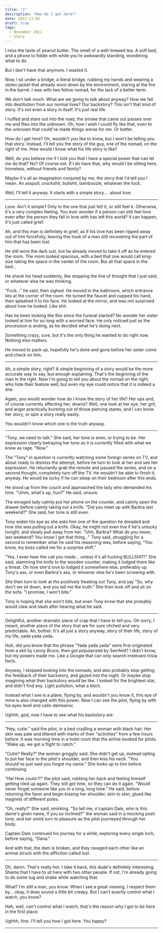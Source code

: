 ```yaml
---
title: "3"
description: "How do I get here?"
date: 2021-11-03
draft: true
tags:
  - November 2021
  - Story
---
```


I miss the taste of peanut butter. The smell of a well-brewed tea. A soft bed, and a phone to fiddle with while you're awkwardly standing, wondering what to do.

But I don't have that anymore. I wasted it.

Now, I sit under a bridge, a literal bridge, rubbing my hands and wearing a stolen jacket that already worn down by the environment, staring at the fire in the barrel. I was with two fellow nomad, for the lack of a better term. 

We don't talk much. What are we going to talk about anyway? How we fall into destitution from our normal lives? Our backstory? This isn't that kind of story. It's not even a story in itself. It's just real life.

I huffed and stare out into the road, the smoke that came out passes over me and flies into the unknown. Oh, how I wish I could fly like that, even to the unknown that could've made things worse for me. Or better.

How do I get here? Oh, wouldn't you like to know, but I won't be telling you that story. Instead, I'll tell you the story of the guy, one of the nomad, on the right of me. How would I know what his life story is like?

Well, do you believe me if I told you that I have a special power that can let me do that? No? Of course not. If I do have that, why would I be sitting here, homeless, without friends and family? 

Maybe it's all an imagination conjured by me, the story that I'd tell you I mean. An asspull, crockshit, bullshit, bamboozle, whatever the fuck.

Well, I'll tell it anyway. It starts with a simple story.... about love.

---

Love. Ain't it simple? Only to the one that just felt it, or still feel it. Otherwise, it's a very complex feeling. You ever wonder if a person can still feel love even after the person they fall in love with has left this world? It can happen, it's just called grief.

Ah, and this man is definitely in grief, as if his love has been ripped away out of him forcefully, leaving this husk of a man still recovering the part of him that has been lost.

He still wore the dark suit, but he already moved to take it off as he entered the room. The room looked spacious, with a bed that one would call king-size taking the space in the center of the room. But all that space in the bed...

He shook his head suddenly, like stopping the line of thought that I just said, or whatever else he was thinking.

"Fuck..." he said, then sighed. He moved to the bathroom, which entrance lies at the corner of the room. He turned the faucet and cupped his hand, then splashed it to his face. He looked at the mirror, and was not surprised about how he looked. Like shit.

Has he been looking like this since the funeral started? No wonder her sister looked at him for so long with a worried face. He only noticed just as the procession is ending, as he decided what he's doing next.

Something crazy, sure, but it's the only thing he wanted to do right now. Nothing else matters.

He moved to pack up, hopefully he's done and gone before her sister come and check on him.

---

Ah, a simple story, right? A simple beginning of a story would be the more accurate way to say, but enough explaining. That's the beginning of the man in the right. Now I'm going to tell you about the nomad on the right, who hide their feature well, but even my eye could notice that it is indeed a she.

Again, you would wonder how do I know the story of her life? Her ups and, of course currently affecting her, downs? Well, one look at her eye, her grit, and anger practically bursting out of those piercing stares, and I can know her story, or spin a story really easily.

You wouldn't know which one is the truth anyway.

---

"Tony, we need to talk." She said, her tone is even, or trying to be. Her expression clearly betraying her tone as it is currently filled with what we know as rage. "Now."

The "Tony" in question is currently watching some foreign series on TV, and about ready to dismiss the attempt, before he turn to look at her and see her expression. He reluctantly grab the remote and paused the series, and on a second thought, completely turn off the TV. He wouldn't be able to finish it, anyway. He would be lucky if he can sleep on their bedroom after this ends.

He stood up from the couch and approached the lady who demanded his time. "Umm, what's up, hun?" He said, unsure.

The enraged lady calmly put her phone on the counter, and calmly open the drawer before calmly taking out a knife. "Did you meet up with Barbra last weekend?" She said, her tone is still even.

Tony widen his eye as she asks him one of the question he dreaded and how she was pulling out a knife. Okay, he might not even live if he's unlucky tonight, and slowly pull away from her. "Uhh, Barbra? What do you mean, last weekend? You know I got that thing..." Tony said, struggling for a second to remember what he said his reasoning was, before saying, "You know, my boss called me for a surprise shift."

"Yes, I even hear the call you made... unless it's all fucking BULLSHIT!" She said, slamming the knife to the wooden counter, making it lodged there like a threat. Oh how she'd love to lodged it somewhere else, preferably up Tony's ass, or even Barbra's ass, or whoever else he's been screwing with.

She then turn to look at the positively freaking out Tony, and say "So, why don't we sit down, and you tell me the truth." She then took off and sit on the sofa. "I promise, I won't bite."

Tony is hoping that she won't bite, but even Tony know that she probably would claw and slash after hearing what he said.

---

Delightful, another dramatic piece of crap that I have to tell you. Oh sorry, I meant, another piece of the story that are for sure cliched and very predictable. Ah, bother. It's all just a story anyway, story of their life, story of my life, yada yada yada. 

Huh, did you know that the phrase "Yada yada yada" were first originated from a skit by Lenny Bruce, then got popularized by Seinfeld? I didn't know, but my powers made me. Like a Google that can only search irrelevant trivia facts.

Anyway, I stopped looking into the nomads, and also probably stop getting the feedback of their backstory, and gazed into the night. Or maybe stop imagining what their backstory would be like. I looked for the brightest star, and didn't find any. Light pollution, what a bitch. 

Instead what I see is a plane, flying by, and wouldn't you know it, this eye of mine is also changed with this power. Now I can see the pilot, flying by with his eyes level and calm demeanor.

Ughhh, god, now I have to see what his backstory are.

---

"Hey, cutie." said the pilot, in a bed cradling a woman with black hair. Her skin was pale and littered with marks of their "activities" from a few hours before. It was morning time in a hotel room that the airline booked for pilots. "Wake up, we got a flight to catch."

"Cutie? Really?" the woman groggily said. She didn't get up, instead opting to put her face to the pilot's shoulder, and then kiss his neck. "You should've just said you forgot my name." She looks up to him before continuing.

"Ha! How could I?" the pilot said, rubbing her back and feeling himself getting riled up again. They still got time, so they can do it again. "Would never forget someone like you in a long, long time." He said, before returning the favor and begin kissing her shoulder, skin to skin, glued like magnets of different poles. 

"Oh, really?" She said, smirking. "So tell me, o'captain Dale, who is this dame's given name, if you so inclined?" the woman said in a mocking posh tone, and her smirk turn to pleasure as the pilot journeyed through her body.

Captain Dale continued his journey for a while, exploring every single inch, before saying, "Dana."

And with that, the dam is broken, and they ravaged each other like an animal struck with the affliction called lust.

---

Oh, damn. That's really hot. I take it back, this dude's definitely interesting. Shame that I have to sit here with two other people. If not, I'm already going to do some tug and shake while watching that.

What? I'm still a man, you know. When I see a great viewing, I respect them by... okay, it does sound a little bit creepy. But I can't exactly control what I watch, you know?

Heh, well, can't control what I watch, that's the reason why I got to be here in the first place.

Ughhh, fine. I'll tell you how I got here. You happy?

---